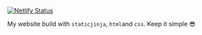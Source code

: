 [![Netlify Status](https://api.netlify.com/api/v1/badges/0ec0dd21-9cea-41a0-b49f-d187106b2638/deploy-status)](https://app.netlify.com/sites/divingavran/deploys)

My website build with `staticjinja`, `html`and `css`. Keep it simple 😎
